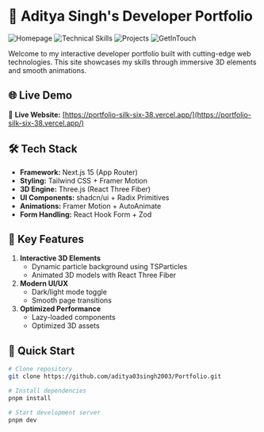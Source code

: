 # 🚀 Aditya Singh's Developer Portfolio

![Homepage](.public/screenshots/homepage.png)
![Technical Skills](.public/screenshots/skills.png)
![Projects](.public/screenshots/projects.png)
![GetInTouch](.public/screenshots/getintouch.png)

Welcome to my interactive developer portfolio built with cutting-edge web technologies. This site showcases my skills through immersive 3D elements and smooth animations.

## 🌐 Live Demo
🔗 **Live Website:** [https://portfolio-silk-six-38.vercel.app/](https://portfolio-silk-six-38.vercel.app/)

## 🛠️ Tech Stack
- **Framework:** Next.js 15 (App Router)
- **Styling:** Tailwind CSS + Framer Motion
- **3D Engine:** Three.js (React Three Fiber)
- **UI Components:** shadcn/ui + Radix Primitives
- **Animations:** Framer Motion + AutoAnimate
- **Form Handling:** React Hook Form + Zod

## 📸 Key Features
1. **Interactive 3D Elements**
   - Dynamic particle background using TSParticles
   - Animated 3D models with React Three Fiber
2. **Modern UI/UX**
   - Dark/light mode toggle
   - Smooth page transitions
3. **Optimized Performance**
   - Lazy-loaded components
   - Optimized 3D assets

## 🚀 Quick Start
```bash
# Clone repository
git clone https://github.com/aditya03singh2003/Portfolio.git

# Install dependencies
pnpm install

# Start development server
pnpm dev

